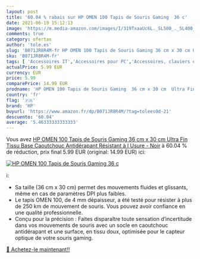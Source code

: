 ```yaml
---
layout: post
title: '60.04 % rabais sur HP OMEN 100 Tapis de Souris Gaming  36 c'
date: 2021-06-19 15:12:13
image: 'https://m.media-amazon.com/images/I/319TxaaUc6L._SL500_._SL400_.jpg'
comments: true
category: ofertas
author: 'tole.es'
slug: 'B071JR8R4M-fr HP OMEN 100 Tapis de Souris Gaming 36 cm x 30 cm Ultra Fin...'
sku: 'B071JR8R4M-fr'
tags: [ 'Accessoires IT','Accessoires pour PC','Accessoires, claviers et souris','Informatique','Jeux vidéo','PC: Jeux et accessoires','Souris gaming pour PC','Tapis de souris','hp', ]
actualPrice: 5.99 EUR
currency: EUR
price: 5.99
comparePrice: 14.99 EUR
prodname: 'HP OMEN 100 Tapis de Souris Gaming  36 cm x 30 cm  Ultra Fin  Tissu  Base Caoutchouc Antidérapant  Résistant à l Usure  - Noir'
country: 'fr'
flag: '🇫🇷'
brand: 'HP'
buyurl: 'https://www.amazon.fr/dp/B071JR8R4M/?tag=tolees0d-21'
descuento: '60.04'
average: '5.46333333333333'
---
```


Vous avez [HP OMEN 100 Tapis de Souris Gaming  36 cm x 30 cm  Ultra Fin  Tissu  Base Caoutchouc Antidérapant  Résistant à l Usure  - Noir](https://www.amazon.fr/dp/B071JR8R4M/?tag=tolees0d-21)  à  60.04 % de réduction, prix final  5.99 EUR (original: 14.99 EUR) ici:

[![HP OMEN 100 Tapis de Souris Gaming  36 c](https://m.media-amazon.com/images/I/319TxaaUc6L._SL500_._SL400_.jpg)](https://www.amazon.fr/dp/B071JR8R4M/?tag=tolees0d-21)

ℹ️:

- Sa taille (36 cm x 30 cm) permet des mouvements fluides et glissants, même en cas de paramètres DPI plus faibles.
- Le tapis OMEN 100, de 4 mm dépaisseur, a été testé pour résister à plus de 250 km de mouvement de souris. Vous pouvez avoir confiance en une qualité professionnelle.
- Conçu pour la précision : Faites disparaître toute sensation d’incertitude dans vos mouvements de souris avec un socle en caoutchouc antidérapant et une surface, en tissu doux, optimisée pour le capteur optique de votre souris gaming.

[🛒 Achetez-le maintenant!!](https://www.amazon.fr/dp/B071JR8R4M/?tag=tolees0d-21)
